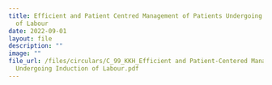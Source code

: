 ```yaml
---
title: Efficient and Patient Centred Management of Patients Undergoing Induction
  of Labour
date: 2022-09-01
layout: file
description: ""
image: ""
file_url: /files/circulars/C_99_KKH_Efficient and Patient-Centered Management of Patients
  Undergoing Induction of Labour.pdf
---
```

